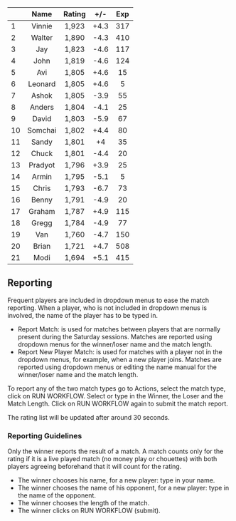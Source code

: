 | |Name|Rating|+/-|Exp|
|-|:--:|:----:|:-:|:-:|
|1|Vinnie|1,923|+4.3|317|
|2|Walter|1,890|-4.3|410|
|3|Jay|1,823|-4.6|117|
|4|John|1,819|-4.6|124|
|5|Avi|1,805|+4.6|15|
|6|Leonard|1,805|+4.6|5|
|7|Ashok|1,805|-3.9|55|
|8|Anders|1,804|-4.1|25|
|9|David|1,803|-5.9|67|
|10|Somchai|1,802|+4.4|80|
|11|Sandy|1,801|+4|35|
|12|Chuck|1,801|-4.4|20|
|13|Pradyot|1,796|+3.9|25|
|14|Armin|1,795|-5.1|5|
|15|Chris|1,793|-6.7|73|
|16|Benny|1,791|-4.9|20|
|17|Graham|1,787|+4.9|115|
|18|Gregg|1,784|-4.9|77|
|19|Van|1,760|-4.7|150|
|20|Brian|1,721|+4.7|508|
|21|Modi|1,694|+5.1|415|

 

## Reporting

Frequent players are included in dropdown menus to ease the match reporting.
When a player, who is not included in dropdown menus is involved, the name of the player has to be typed in.

- Report Match:  is used for matches between players that are normally present during the Saturday sessions.
Matches are reported using dropdown menus for the winner/loser name and the match length.
- Report New Player Match:  is used for matches with a player not in the dropdown menus, for example, when a new player joins.
Matches are reported using dropdown menus or editing the name manual for the winner/loser name and the match length.

To report any of the two match types go to Actions, select the match type, click on RUN WORKFLOW.
Select or type in the Winner, the Loser and the Match Length.
Click on RUN WORKFLOW again to submit the match report.

The rating list will be updated after around 30 seconds.

### Reporting Guidelines

Only the winner reports the result of a match.
A match counts only for the rating if it is a live played match (no money play or chouettes)
with both players agreeing beforehand that it will count for the rating.

- The winner chooses his name, for a new player: type in your name.
- The winner chooses the name of his opponent, for a new player: type in the name of the opponent.
- The winner chooses the length of the match.
- The winner clicks on RUN WORKFLOW (submit).
